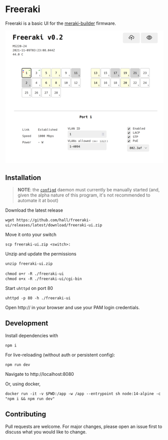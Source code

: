 # Freeraki

Freeraki is a basic UI for the [meraki-builder](https://github.com/halmartin/meraki-builder) firmware.

![screenshot](./screenshot.png)

## Installation

> **NOTE**: the [`configd`](https://github.com/halmartin/meraki-builder/pull/18)
daemon must currently be manually started (and, given the alpha nature of this
program, it's not recommended to automate it at boot)

Download the latest release

    wget https://github.com/hall/freeraki-ui/releases/latest/download/freeraki-ui.zip 

Move it onto your switch

    scp freeraki-ui.zip <switch>:

Unzip and update the permissions

    unzip freeraki-ui.zip

    chmod o+r -R ./freeraki-ui
    chmod o+x -R ./freeraki-ui/cgi-bin

Start `uhttpd` on port 80

    uhttpd -p 80 -h ./freeraki-ui

Open http://<switch> in your browser and use your PAM login credentials.


## Development

Install dependencies with

    npm i

For live-reloading (without auth or persistent config):

    npm run dev

Navigate to http://localhost:8080

Or, using docker,

    docker run -it -v $PWD:/app -w /app --entrypoint sh node:14-alpine -c "npm i && npm run dev"


## Contributing

Pull requests are welcome. For major changes, please open an issue first to discuss what you would like to change.
